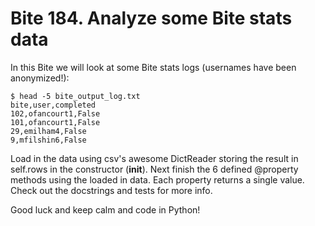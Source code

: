 # Bite 184. Analyze some Bite stats data

In this Bite we will look at some Bite stats logs (usernames have been anonymized!):

```
$ head -5 bite_output_log.txt
bite,user,completed
102,ofancourt1,False
101,ofancourt1,False
29,emilham4,False
9,mfilshin6,False
````

Load in the data using csv's awesome DictReader storing the result in self.rows in the constructor (__init__). Next finish the 6 defined @property methods using the loaded in data. Each property returns a single value. Check out the docstrings and tests for more info.

Good luck and keep calm and code in Python!
